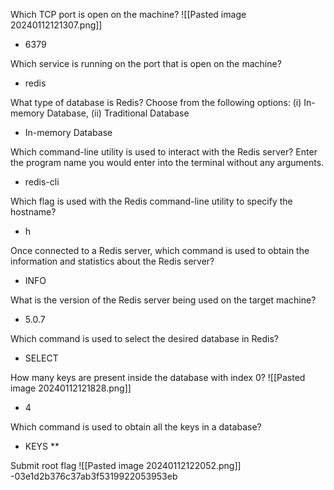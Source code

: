 
Which TCP port is open on the machine?
![[Pasted image 20240112121307.png]]
- 6379


Which service is running on the port that is open on the machine?
- redis


What type of database is Redis? Choose from the following options: (i) In-memory Database, (ii) Traditional Database
- In-memory Database


Which command-line utility is used to interact with the Redis server? Enter the program name you would enter into the terminal without any arguments.
- redis-cli


Which flag is used with the Redis command-line utility to specify the hostname?
- h


Once connected to a Redis server, which command is used to obtain the information and statistics about the Redis server?
- INFO


What is the version of the Redis server being used on the target machine?
- 5.0.7


Which command is used to select the desired database in Redis?
- SELECT


How many keys are present inside the database with index 0?
![[Pasted image 20240112121828.png]]
- 4


Which command is used to obtain all the keys in a database?
- KEYS **



Submit root flag
![[Pasted image 20240112122052.png]]
-03e1d2b376c37ab3f5319922053953eb